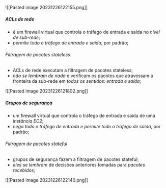 
![[Pasted image 20231226122155.png]]

##### ACLs de rede

- é um firewall virtual que controla o tráfego de entrada e saída no *nível de sub-rede*;
- *permite todo o tráfego de entrada e saída*, por padrão;

###### Filtragem de pacotes stateless

- ACLs de rede executam a filtragem de pacotes stateless;
- *não se lembram de nada* e verificam os pacotes que atravessam a fronteira da sub-rede em *todos os sentidos: entrada e saída*;

![[Pasted image 20231226121802.png]]

##### Grupos de segurança

- um firewall virtual que controla o tráfego de entrada e saída de uma *instância EC2*;
- *nega todo o tráfego de entrada e permite todo o tráfego de saída*, por padrão;

###### Filtragem de pacotes stateful

- grupos de segurança fazem a filtragem de pacotes stateful;
- *eles se lembram* de decisões anteriores tomadas para *pacotes recebidos*;

![[Pasted image 20231226122140.png]]